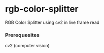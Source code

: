 # rgb-color-splitter
RGB Color Splitter using cv2 in live frame read
### Prerequesites
cv2 (computer vision)
